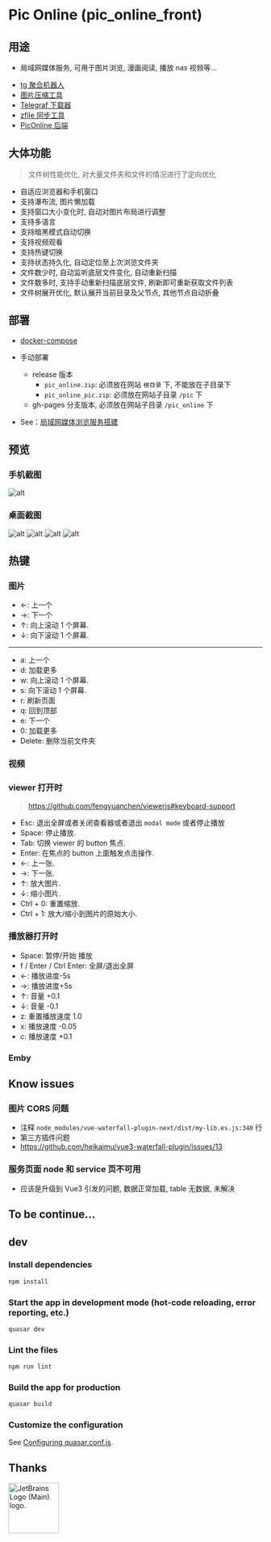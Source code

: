 # Pic Online (pic_online_front)

## 用途

* 局域网媒体服务, 可用于图片浏览, 漫画阅读, 播放 nas 视频等...

- [tg 聚合机器人](https://github.com/IITII/tg_setu_bot)
- [图片压缩工具](https://github.com/IITII/pic_minify)
- [Telegraf 下载器](https://github.com/IITII/telegraph_downloader)
- [zfile 同步工具](https://github.com/IITII/zfile_sync)
- [PicOnline 后端](https://github.com/IITII/pic_online_backend)

## 大体功能

> 文件树性能优化, 对大量文件夹和文件的情况进行了定向优化

* 自适应浏览器和手机窗口
* 支持瀑布流, 图片懒加载
* 支持窗口大小变化时, 自动对图片布局进行调整
* 支持多语言
* 支持暗黑模式自动切换
* 支持视频观看
* 支持热键切换
* 支持状态持久化, 自动定位至上次浏览文件夹
* 文件数少时, 自动监听底层文件变化, 自动重新扫描
* 文件数多时, 支持手动重新扫描底层文件, 刷新即可重新获取文件列表
* 文件树展开优化, 默认展开当前目录及父节点, 其他节点自动折叠

## 部署

* [docker-compose](./docker.md)

* 手动部署
  * release 版本
    * `pic_online.zip`: 必须放在网站 `根目录` 下, 不能放在子目录下
    * `pic_online_pic.zip`: 必须放在网站子目录 `/pic` 下
  * gh-pages 分支版本, 必须放在网站子目录 `/pic_online` 下

* See：[局域网媒体浏览服务搭建](./build.md)

## 预览

### 手机截图

![alt](./docs/imgs/5.jpeg)

### 桌面截图

![alt](./docs/imgs/4.jpg)
![alt](./docs/imgs/1.jpg)
![alt](./docs/imgs/2.jpg)
![alt](./docs/imgs/3.jpg)

## 热键

### 图片

* ←: 上一个
* →: 下一个
* ↑: 向上滚动 1 个屏幕.
* ↓: 向下滚动 1 个屏幕.
---
* a: 上一个
* d: 加载更多
* w: 向上滚动 1 个屏幕.
* s: 向下滚动 1 个屏幕.
* r: 刷新页面
* q: 回到顶部
* e: 下一个
* 0: 加载更多
* Delete: 删除当前文件夹

### 视频

### viewer 打开时

> https://github.com/fengyuanchen/viewerjs#keyboard-support

* Esc: 退出全屏或者关闭查看器或者退出 `modal mode` 或者停止播放
* Space: 停止播放.
* Tab: 切换 viewer 的 button 焦点.
* Enter: 在焦点的 button 上面触发点击操作.
* ←: 上一张.
* →: 下一张.
* ↑: 放大图片.
* ↓: 缩小图片.
* Ctrl + 0: 重置缩放.
* Ctrl + 1: 放大/缩小到图片的原始大小.

### 播放器打开时

* Space: 暂停/开始 播放
* f / Enter / Ctrl Enter: 全屏/退出全屏
* ←: 播放进度-5s
* →: 播放进度+5s
* ↑: 音量 +0.1
* ↓: 音量 -0.1
* z: 重置播放速度 1.0
* x: 播放速度 -0.05
* c: 播放速度 +0.1

### Emby

## Know issues

### 图片 CORS 问题

* 注释 `node_modules/vue-waterfall-plugin-next/dist/my-lib.es.js:340` 行
* 第三方插件问题
* https://github.com/heikaimu/vue3-waterfall-plugin/issues/13

### 服务页面 node 和 service 页不可用

* 应该是升级到 Vue3 引发的问题, 数据正常加载, table 无数据, 未解决

## To be continue...

## dev

### Install dependencies

```bash
npm install
```

### Start the app in development mode (hot-code reloading, error reporting, etc.)

```bash
quasar dev
```

### Lint the files

```bash
npm run lint
```

### Build the app for production

```bash
quasar build
```

### Customize the configuration

See [Configuring quasar.conf.js](https://v1.quasar.dev/quasar-cli/quasar-conf-js).

## Thanks

<a href="https://jb.gg/OpenSourceSupport">
<img height="100px" src="https://resources.jetbrains.com/storage/products/company/brand/logos/jb_beam.png" alt="JetBrains Logo (Main) logo.">
</a>

